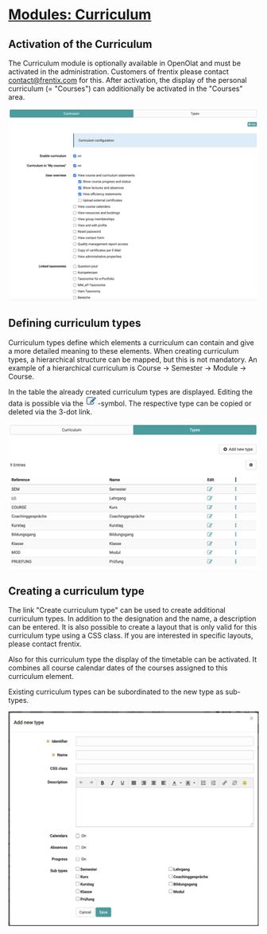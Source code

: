 #  [Modules: Curriculum](Modules%EF%B9%95+Curriculum.html)

## Activation of the Curriculum

The Curriculum module is optionally available in OpenOlat and must be
activated in the administration. Customers of frentix please contact
[contact@frentix.com](mailto:contact@frentix.com) for this. After activation,
the display of the personal curriculum (= "Courses") can additionally be
activated in the "Courses" area.

![](assets/curriculum_activation.png)

## Defining curriculum types

Curriculum types define which elements a curriculum can contain and give a
more detailed meaning to these elements. When creating curriculum types, a
hierarchical structure can be mapped, but this is not mandatory. An example of
a hierarchical curriculum is Course → Semester → Module → Course.

In the table the already created curriculum types are displayed. Editing the
data is possible via the
![](assets/Symbol_Bearbeiten.png)-symbol.
The respective type can be copied or deleted via the 3-dot link.

![](assets/curriculum_types.png)

## Creating a curriculum type

The link "Create curriculum type" can be used to create additional curriculum
types. In addition to the designation and the name, a description can be
entered. It is also possible to create a layout that is only valid for this
curriculum type using a CSS class. If you are interested in specific layouts,
please contact frentix.

Also for this curriculum type the display of the timetable can be activated.
It combines all course calendar dates of the courses assigned to this
curriculum element.

Existing curriculum types can be subordinated to the new type as sub-types.

![](assets/create_curriculum_type.png)

